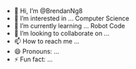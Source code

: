- 👋 Hi, I’m @BrendanNg8
- 👀 I’m interested in ... Computer Science
- 🌱 I’m currently learning ... Robot Code
- 💞️ I’m looking to collaborate on ...
- 📫 How to reach me ...
- 😄 Pronouns: ...
- ⚡ Fun fact: ... 

<!---
BrendanNg8/BrendanNg8 is a ✨ special ✨ repository because its `README.md` (this file) appears on your GitHub profile.
You can click the Preview link to take a look at your changes.
--->
